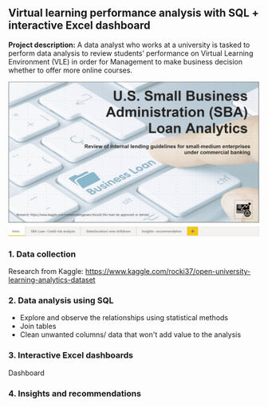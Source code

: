 ## Virtual learning performance analysis with SQL + interactive Excel dashboard

**Project description:** 
A data analyst who works at a university is tasked to perform data analysis to review students’ performance on Virtual Learning Environment (VLE) 
in order for Management to make business decision whether to offer more online courses.

<img src="images/intropowerbi.png?raw=true"/>

### 1. Data collection
Research from Kaggle: https://www.kaggle.com/rocki37/open-university-learning-analytics-dataset

### 2. Data analysis using SQL

- Explore and observe the relationships using statistical methods
- Join tables
- Clean unwanted columns/ data that won't add value to the analysis

### 3. Interactive Excel dashboards

Dashboard


### 4. Insights and recommendations 


